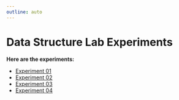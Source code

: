 ```yaml
---
outline: auto
---
```


# Data Structure Lab Experiments

**Here are the experiments:**

- [Experiment 01](dslab/exp-1)
- [Experiment 02](dslab/exp-2)
- [Experiment 03](dslab/exp-3)
- [Experiment 04](dslab/exp-4)
